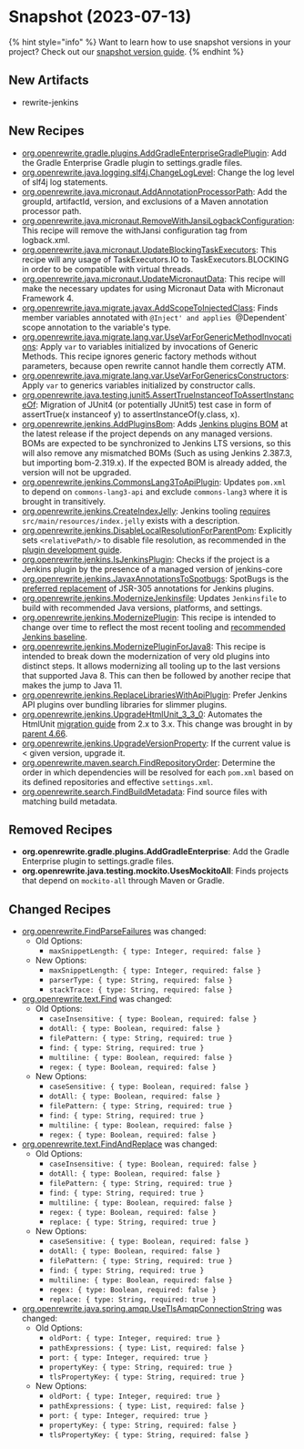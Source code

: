 # Snapshot (2023-07-13)

{% hint style="info" %}
Want to learn how to use snapshot versions in your project? Check out our [snapshot version guide](/reference/snapshot-instructions.md).
{% endhint %}

## New Artifacts
* rewrite-jenkins

## New Recipes

* [org.openrewrite.gradle.plugins.AddGradleEnterpriseGradlePlugin](https://docs.openrewrite.org/reference/recipes/gradle/plugins/addgradleenterprisegradleplugin): Add the Gradle Enterprise Gradle plugin to settings.gradle files. 
* [org.openrewrite.java.logging.slf4j.ChangeLogLevel](https://docs.openrewrite.org/reference/recipes/java/logging/slf4j/changeloglevel): Change the log level of slf4j log statements. 
* [org.openrewrite.java.micronaut.AddAnnotationProcessorPath](https://docs.openrewrite.org/reference/recipes/java/micronaut/addannotationprocessorpath): Add the groupId, artifactId, version, and exclusions of a Maven annotation processor path. 
* [org.openrewrite.java.micronaut.RemoveWithJansiLogbackConfiguration](https://docs.openrewrite.org/reference/recipes/java/micronaut/removewithjansilogbackconfiguration): This recipe will remove the withJansi configuration tag from logback.xml. 
* [org.openrewrite.java.micronaut.UpdateBlockingTaskExecutors](https://docs.openrewrite.org/reference/recipes/java/micronaut/updateblockingtaskexecutors): This recipe will any usage of TaskExecutors.IO to TaskExecutors.BLOCKING in order to be compatible with virtual threads. 
* [org.openrewrite.java.micronaut.UpdateMicronautData](https://docs.openrewrite.org/reference/recipes/java/micronaut/updatemicronautdata): This recipe will make the necessary updates for using Micronaut Data with Micronaut Framework 4. 
* [org.openrewrite.java.migrate.javax.AddScopeToInjectedClass](https://docs.openrewrite.org/reference/recipes/java/migrate/javax/addscopetoinjectedclass): Finds member variables annotated with `@Inject' and applies `@Dependent` scope annotation to the variable's type. 
* [org.openrewrite.java.migrate.lang.var.UseVarForGenericMethodInvocations](https://docs.openrewrite.org/reference/recipes/java/migrate/lang/var/usevarforgenericmethodinvocations): Apply `var` to variables initialized by invocations of Generic Methods. This recipe ignores generic factory methods without parameters, because open rewrite cannot handle them correctly ATM. 
* [org.openrewrite.java.migrate.lang.var.UseVarForGenericsConstructors](https://docs.openrewrite.org/reference/recipes/java/migrate/lang/var/usevarforgenericsconstructors): Apply `var` to generics variables initialized by constructor calls. 
* [org.openrewrite.java.testing.junit5.AssertTrueInstanceofToAssertInstanceOf](https://docs.openrewrite.org/reference/recipes/java/testing/junit5/asserttrueinstanceoftoassertinstanceof): Migration of JUnit4 (or potentially JUnit5) test case in form of assertTrue(x instanceof y) to assertInstanceOf(y.class, x). 
* [org.openrewrite.jenkins.AddPluginsBom](https://docs.openrewrite.org/reference/recipes/jenkins/addpluginsbom): Adds [Jenkins plugins BOM](https://www.jenkins.io/doc/developer/plugin-development/dependency-management/#jenkins-plugin-bom) at the latest release if the project depends on any managed versions. BOMs are expected to be synchronized to Jenkins LTS versions, so this will also remove any mismatched BOMs (Such as using Jenkins 2.387.3, but importing bom-2.319.x). If the expected BOM is already added, the version will not be upgraded. 
* [org.openrewrite.jenkins.CommonsLang3ToApiPlugin](https://docs.openrewrite.org/reference/recipes/jenkins/commonslang3toapiplugin): Updates `pom.xml` to depend on `commons-lang3-api` and exclude `commons-lang3` where it is brought in transitively. 
* [org.openrewrite.jenkins.CreateIndexJelly](https://docs.openrewrite.org/reference/recipes/jenkins/createindexjelly): Jenkins tooling [requires](https://github.com/jenkinsci/maven-hpi-plugin/pull/302) `src/main/resources/index.jelly` exists with a description. 
* [org.openrewrite.jenkins.DisableLocalResolutionForParentPom](https://docs.openrewrite.org/reference/recipes/jenkins/disablelocalresolutionforparentpom): Explicitly sets `<relativePath/>` to disable file resolution, as recommended in the [plugin development guide](https://www.jenkins.io/doc/developer/plugin-development/updating-parent/). 
* [org.openrewrite.jenkins.IsJenkinsPlugin](https://docs.openrewrite.org/reference/recipes/jenkins/isjenkinsplugin): Checks if the project is a Jenkins plugin by the presence of a managed version of jenkins-core 
* [org.openrewrite.jenkins.JavaxAnnotationsToSpotbugs](https://docs.openrewrite.org/reference/recipes/jenkins/javaxannotationstospotbugs): SpotBugs is the [preferred replacement](https://www.jenkins.io/doc/developer/tutorial-improve/replace-jsr-305-annotations/) of JSR-305 annotations for Jenkins plugins. 
* [org.openrewrite.jenkins.ModernizeJenkinsfile](https://docs.openrewrite.org/reference/recipes/jenkins/modernizejenkinsfile): Updates `Jenkinsfile` to build with recommended Java versions, platforms, and settings. 
* [org.openrewrite.jenkins.ModernizePlugin](https://docs.openrewrite.org/reference/recipes/jenkins/modernizeplugin): This recipe is intended to change over time to reflect the most recent tooling and [recommended Jenkins baseline](https://www.jenkins.io/doc/developer/plugin-development/choosing-jenkins-baseline/). 
* [org.openrewrite.jenkins.ModernizePluginForJava8](https://docs.openrewrite.org/reference/recipes/jenkins/modernizepluginforjava8): This recipe is intended to break down the modernization of very old plugins into distinct steps. It allows modernizing all tooling up to the last versions that supported Java 8. This can then be followed by another recipe that makes the jump to Java 11. 
* [org.openrewrite.jenkins.ReplaceLibrariesWithApiPlugin](https://docs.openrewrite.org/reference/recipes/jenkins/replacelibrarieswithapiplugin): Prefer Jenkins API plugins over bundling libraries for slimmer plugins. 
* [org.openrewrite.jenkins.UpgradeHtmlUnit_3_3_0](https://docs.openrewrite.org/reference/recipes/jenkins/upgradehtmlunit_3_3_0): Automates the HtmlUnit [migration guide](https://htmlunit.sourceforge.io/migration.html) from 2.x to 3.x. This change was brought in by [parent 4.66](https://github.com/jenkinsci/plugin-pom/releases/tag/plugin-4.66). 
* [org.openrewrite.jenkins.UpgradeVersionProperty](https://docs.openrewrite.org/reference/recipes/jenkins/upgradeversionproperty): If the current value is < given version, upgrade it. 
* [org.openrewrite.maven.search.FindRepositoryOrder](https://docs.openrewrite.org/reference/recipes/maven/search/findrepositoryorder): Determine the order in which dependencies will be resolved for each `pom.xml` based on its defined repositories and effective `settings.xml`. 
* [org.openrewrite.search.FindBuildMetadata](https://docs.openrewrite.org/reference/recipes/search/findbuildmetadata): Find source files with matching build metadata. 

## Removed Recipes

* **org.openrewrite.gradle.plugins.AddGradleEnterprise**: Add the Gradle Enterprise plugin to settings.gradle files. 
* **org.openrewrite.java.testing.mockito.UsesMockitoAll**: Finds projects that depend on `mockito-all` through Maven or Gradle. 

## Changed Recipes

* [org.openrewrite.FindParseFailures](https://docs.openrewrite.org/reference/recipes/findparsefailures) was changed:
  * Old Options:
    * `maxSnippetLength: { type: Integer, required: false }`
  * New Options:
    * `maxSnippetLength: { type: Integer, required: false }`
    * `parserType: { type: String, required: false }`
    * `stackTrace: { type: String, required: false }`
* [org.openrewrite.text.Find](https://docs.openrewrite.org/reference/recipes/text/find) was changed:
  * Old Options:
    * `caseInsensitive: { type: Boolean, required: false }`
    * `dotAll: { type: Boolean, required: false }`
    * `filePattern: { type: String, required: true }`
    * `find: { type: String, required: true }`
    * `multiline: { type: Boolean, required: false }`
    * `regex: { type: Boolean, required: false }`
  * New Options:
    * `caseSensitive: { type: Boolean, required: false }`
    * `dotAll: { type: Boolean, required: false }`
    * `filePattern: { type: String, required: true }`
    * `find: { type: String, required: true }`
    * `multiline: { type: Boolean, required: false }`
    * `regex: { type: Boolean, required: false }`
* [org.openrewrite.text.FindAndReplace](https://docs.openrewrite.org/reference/recipes/text/findandreplace) was changed:
  * Old Options:
    * `caseInsensitive: { type: Boolean, required: false }`
    * `dotAll: { type: Boolean, required: false }`
    * `filePattern: { type: String, required: true }`
    * `find: { type: String, required: true }`
    * `multiline: { type: Boolean, required: false }`
    * `regex: { type: Boolean, required: false }`
    * `replace: { type: String, required: true }`
  * New Options:
    * `caseSensitive: { type: Boolean, required: false }`
    * `dotAll: { type: Boolean, required: false }`
    * `filePattern: { type: String, required: true }`
    * `find: { type: String, required: true }`
    * `multiline: { type: Boolean, required: false }`
    * `regex: { type: Boolean, required: false }`
    * `replace: { type: String, required: true }`
* [org.openrewrite.java.spring.amqp.UseTlsAmqpConnectionString](https://docs.openrewrite.org/reference/recipes/java/spring/amqp/usetlsamqpconnectionstring) was changed:
  * Old Options:
    * `oldPort: { type: Integer, required: true }`
    * `pathExpressions: { type: List, required: false }`
    * `port: { type: Integer, required: true }`
    * `propertyKey: { type: String, required: true }`
    * `tlsPropertyKey: { type: String, required: true }`
  * New Options:
    * `oldPort: { type: Integer, required: true }`
    * `pathExpressions: { type: List, required: false }`
    * `port: { type: Integer, required: true }`
    * `propertyKey: { type: String, required: false }`
    * `tlsPropertyKey: { type: String, required: false }`